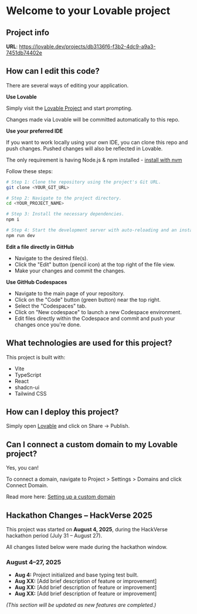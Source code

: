 # Welcome to your Lovable project

## Project info

**URL**: https://lovable.dev/projects/db3136f6-f3b2-4dc9-a9a3-7451db74402e

## How can I edit this code?

There are several ways of editing your application.

**Use Lovable**

Simply visit the [Lovable Project](https://lovable.dev/projects/db3136f6-f3b2-4dc9-a9a3-7451db74402e) and start prompting.

Changes made via Lovable will be committed automatically to this repo.

**Use your preferred IDE**

If you want to work locally using your own IDE, you can clone this repo and push changes. Pushed changes will also be reflected in Lovable.

The only requirement is having Node.js & npm installed - [install with nvm](https://github.com/nvm-sh/nvm#installing-and-updating)

Follow these steps:

```sh
# Step 1: Clone the repository using the project's Git URL.
git clone <YOUR_GIT_URL>

# Step 2: Navigate to the project directory.
cd <YOUR_PROJECT_NAME>

# Step 3: Install the necessary dependencies.
npm i

# Step 4: Start the development server with auto-reloading and an instant preview.
npm run dev
```

**Edit a file directly in GitHub**

- Navigate to the desired file(s).
- Click the "Edit" button (pencil icon) at the top right of the file view.
- Make your changes and commit the changes.

**Use GitHub Codespaces**

- Navigate to the main page of your repository.
- Click on the "Code" button (green button) near the top right.
- Select the "Codespaces" tab.
- Click on "New codespace" to launch a new Codespace environment.
- Edit files directly within the Codespace and commit and push your changes once you're done.

## What technologies are used for this project?

This project is built with:

- Vite
- TypeScript
- React
- shadcn-ui
- Tailwind CSS

## How can I deploy this project?

Simply open [Lovable](https://lovable.dev/projects/db3136f6-f3b2-4dc9-a9a3-7451db74402e) and click on Share -> Publish.

## Can I connect a custom domain to my Lovable project?

Yes, you can!

To connect a domain, navigate to Project > Settings > Domains and click Connect Domain.

Read more here: [Setting up a custom domain](https://docs.lovable.dev/tips-tricks/custom-domain#step-by-step-guide)

## Hackathon Changes – HackVerse 2025

This project was started on **August 4, 2025**, during the HackVerse hackathon period (July 31 – August 27).

All changes listed below were made during the hackathon window.

### August 4–27, 2025
- **Aug 4:** Project initialized and base typing test built.
- **Aug XX:** [Add brief description of feature or improvement]
- **Aug XX:** [Add brief description of feature or improvement]
- **Aug XX:** [Add brief description of feature or improvement]

*(This section will be updated as new features are completed.)*

